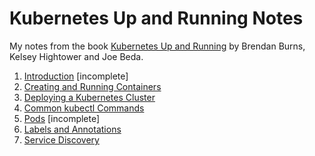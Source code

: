 # Kubernetes Up and Running Notes
My notes from the book [Kubernetes Up and Running](http://shop.oreilly.com/product/0636920043874.do) by Brendan Burns, Kelsey Hightower and Joe Beda.

1. [Introduction](Chapter1.md) [incomplete]
2. [Creating and Running Containers](Chapter2.md)
3. [Deploying a Kubernetes Cluster](Chapter3.md)
4. [Common kubectl Commands](Chapter4.md)
5. [Pods](Chapter5.md) [incomplete]
6. [Labels and Annotations](Chapter6.md)
7. [Service Discovery](Chapter7.md)
